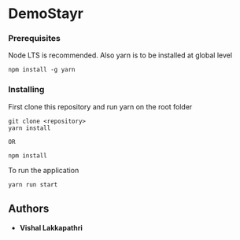 # DemoStayr

### Prerequisites

Node LTS is recommended. Also yarn is to be installed at global level

```
npm install -g yarn
```

### Installing

First clone this repository and run yarn on the root folder

```
git clone <repository>
yarn install

OR

npm install

```

To run the application

```
yarn run start
```

## Authors

* **Vishal Lakkapathri**

